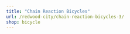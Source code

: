 ```yaml
---
title: "Chain Reaction Bicycles"
url: /redwood-city/chain-reaction-bicycles-3/
shop: bicycle
---
```

